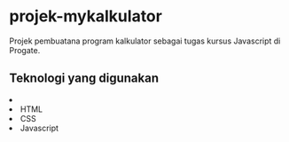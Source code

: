# projek-mykalkulator
Projek pembuatana program kalkulator sebagai tugas kursus Javascript di Progate.

<h2>Teknologi yang digunakan</h2>
<li>
  <li> HTML </li>
  <li> CSS </li>
  <li> Javascript </li>
</li>
